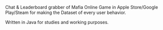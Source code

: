 Chat & Leaderboard grabber of Mafia Online Game in Apple Store/Google Play/Steam for making the Dataset of every user behavior.

Written in Java for studies and working purposes.
